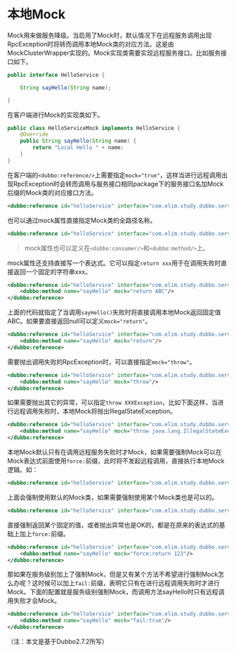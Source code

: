 # 本地Mock

Mock用来做服务降级。当启用了Mock时，默认情况下在远程服务调用出现RpcException时将转而调用本地Mock类的对应方法。这是由MockClusterWrapper实现的。Mock实现类需要实现远程服务接口。比如服务接口如下。

```java
public interface HelloService {

    String sayHello(String name);

}
```

在客户端进行Mock的实现类如下。

```java
public class HelloServiceMock implements HelloService {
    @Override
    public String sayHello(String name) {
        return "Local Hello " + name;
    }
}
```

在客户端的`<dubbo:reference/>`上需要指定`mock="true"`，这样当进行远程调用出现RpcException时会转而调用与服务接口相同package下的服务接口名加Mock后缀的Mock类的对应接口方法。

```xml
<dubbo:reference id="helloService" interface="com.elim.study.dubbo.service.HelloService" mock="true" />
```

也可以通过mock属性直接指定Mock类的全路径名称。

```xml
<dubbo:reference id="helloService" interface="com.elim.study.dubbo.service.HelloService" mock="com.elim.study.dubbo.service.HelloServiceMock" />
```

> mock属性也可以定义在`<dubbo:consumer/>`和`<dubbo:method/>`上。

mock属性还支持直接写一个表达式。它可以指定`return xxx`用于在调用失败时直接返回一个固定的字符串xxx。

```xml
<dubbo:reference id="helloService" interface="com.elim.study.dubbo.service.HelloService" >
    <dubbo:method name="sayHello" mock="return ABC"/>
</dubbo:reference>
```

上面的代码就指定了当调用`sayHello()`失败时将直接调用本地Mock返回固定值ABC。如果要直接返回null可以定义`mock="return"`。

```xml
<dubbo:reference id="helloService" interface="com.elim.study.dubbo.service.HelloService" >
    <dubbo:method name="sayHello" mock="return"/>
</dubbo:reference>
```

需要抛出调用失败的RpcException时，可以直接指定`mock="throw"`。

```xml
<dubbo:reference id="helloService" interface="com.elim.study.dubbo.service.HelloService" mock="true">
    <dubbo:method name="sayHello" mock="throw"/>
</dubbo:reference>
```

如果需要抛出其它的异常，可以指定`throw XXXException`，比如下面这样，当进行远程调用失败时，本地Mock将抛出IllegalStateException。

```xml
<dubbo:reference id="helloService" interface="com.elim.study.dubbo.service.HelloService" mock="true">
    <dubbo:method name="sayHello" mock="throw java.lang.IllegalStateException"/>
</dubbo:reference>
```

本地Mock默认只有在调用远程服务失败时才Mock，如果需要强制Mock可以在Mock表达式前面使用`force:`前缀，此时将不发起远程调用，直接执行本地Mock逻辑。如：

```xml
<dubbo:reference id="helloService" interface="com.elim.study.dubbo.service.HelloService" mock="force:true"/>
```

上面会强制使用默认的Mock类，如果需要强制使用某个Mock类也是可以的。

```xml
<dubbo:reference id="helloService" interface="com.elim.study.dubbo.service.HelloService" mock="force:com.elim.study.dubbo.service.HelloServiceMock"/>
```

直接强制返回某个固定的值，或者抛出异常也是OK的，都是在原来的表达式的基础上加上`force:`前缀。

```xml
<dubbo:reference id="helloService" interface="com.elim.study.dubbo.service.HelloService" >
    <dubbo:method name="sayHello" mock="force:return 123"/>
</dubbo:reference>
```

那如果在服务级别加上了强制Mock，但是又有某个方法不希望进行强制Mock怎么办呢？这时候可以加上`fail:`前缀，表明它只有在进行远程调用失败时才进行Mock。下面的配置就是服务级别强制Mock，而调用方法sayHello时只有远程调用失败才会Mock。

```xml
<dubbo:reference id="helloService" interface="com.elim.study.dubbo.service.HelloService" mock="force:true">
    <dubbo:method name="sayHello" mock="fail:true"/>
</dubbo:reference>
```

（注：本文是基于Dubbo2.7.2所写）